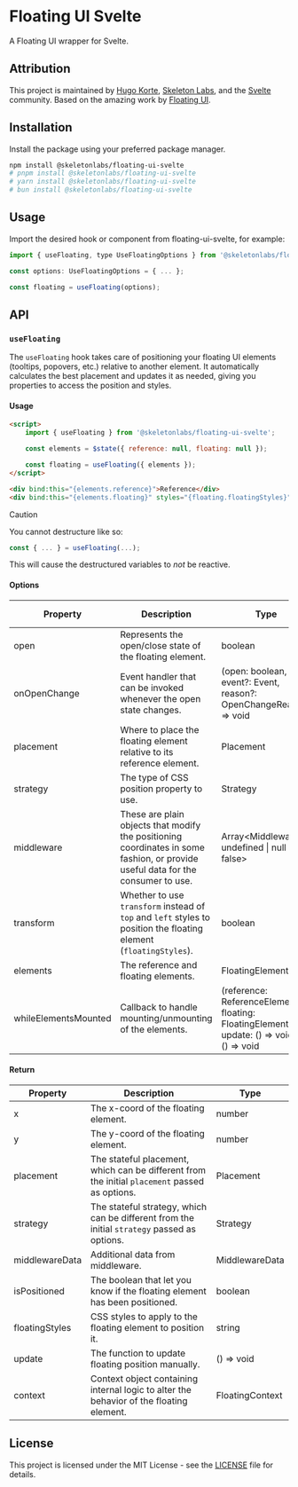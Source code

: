 # Floating UI Svelte

A Floating UI wrapper for Svelte.

## Attribution

This project is maintained by [Hugo Korte](https://github.com/Hugos68), [Skeleton Labs](https://www.skeletonlabs.co/), and the [Svelte](https://svelte.dev/) community. Based on the amazing work by [Floating UI](https://github.com/floating-ui/floating-ui).

## Installation

Install the package using your preferred package manager.

```bash
npm install @skeletonlabs/floating-ui-svelte
# pnpm install @skeletonlabs/floating-ui-svelte
# yarn install @skeletonlabs/floating-ui-svelte
# bun install @skeletonlabs/floating-ui-svelte
```

## Usage

Import the desired hook or component from floating-ui-svelte, for example:

```js
import { useFloating, type UseFloatingOptions } from '@skeletonlabs/floating-ui-svelte';

const options: UseFloatingOptions = { ... };

const floating = useFloating(options);
```

## API

### `useFloating`

The `useFloating` hook takes care of positioning your floating UI elements (tooltips, popovers, etc.) relative to another element.
It automatically calculates the best placement and updates it as needed, giving you properties to access the position and styles.

#### Usage

```html
<script>
	import { useFloating } from '@skeletonlabs/floating-ui-svelte';

	const elements = $state({ reference: null, floating: null });

	const floating = useFloating({ elements });
</script>

<div bind:this="{elements.reference}">Reference</div>
<div bind:this="{elements.floating}" styles="{floating.floatingStyles}">Floating</div>
```

> [!CAUTION]
> You cannot destructure like so:
>
> ```js
> const { ... } = useFloating(...);
> ```
>
> This will cause the destructured variables to _not_ be reactive.

#### Options

| Property             | Description                                                                                                                      | Type                                                                                       | Default Value |
| -------------------- | -------------------------------------------------------------------------------------------------------------------------------- | ------------------------------------------------------------------------------------------ | ------------- |
| open                 | Represents the open/close state of the floating element.                                                                         | boolean                                                                                    | true          |
| onOpenChange         | Event handler that can be invoked whenever the open state changes.                                                               | (open: boolean, event?: Event, reason?: OpenChangeReason) => void                          | -             |
| placement            | Where to place the floating element relative to its reference element.                                                           | Placement                                                                                  | 'bottom'      |
| strategy             | The type of CSS position property to use.                                                                                        | Strategy                                                                                   | 'absolute'    |
| middleware           | These are plain objects that modify the positioning coordinates in some fashion, or provide useful data for the consumer to use. | Array<Middleware \| undefined \| null \| false>                                            | undefined     |
| transform            | Whether to use `transform` instead of `top` and `left` styles to position the floating element (`floatingStyles`).               | boolean                                                                                    | true          |
| elements             | The reference and floating elements.                                                                                             | FloatingElements                                                                           | -             |
| whileElementsMounted | Callback to handle mounting/unmounting of the elements.                                                                          | (reference: ReferenceElement, floating: FloatingElement, update: () => void) => () => void | -             |

#### Return

| Property       | Description                                                                                    | Type            |
| -------------- | ---------------------------------------------------------------------------------------------- | --------------- |
| x              | The x-coord of the floating element.                                                           | number          |
| y              | The y-coord of the floating element.                                                           | number          |
| placement      | The stateful placement, which can be different from the initial `placement` passed as options. | Placement       |
| strategy       | The stateful strategy, which can be different from the initial `strategy` passed as options.   | Strategy        |
| middlewareData | Additional data from middleware.                                                               | MiddlewareData  |
| isPositioned   | The boolean that let you know if the floating element has been positioned.                     | boolean         |
| floatingStyles | CSS styles to apply to the floating element to position it.                                    | string          |
| update         | The function to update floating position manually.                                             | () => void      |
| context        | Context object containing internal logic to alter the behavior of the floating element.        | FloatingContext |

## License

This project is licensed under the MIT License - see the [LICENSE](LICENSE) file for details.
